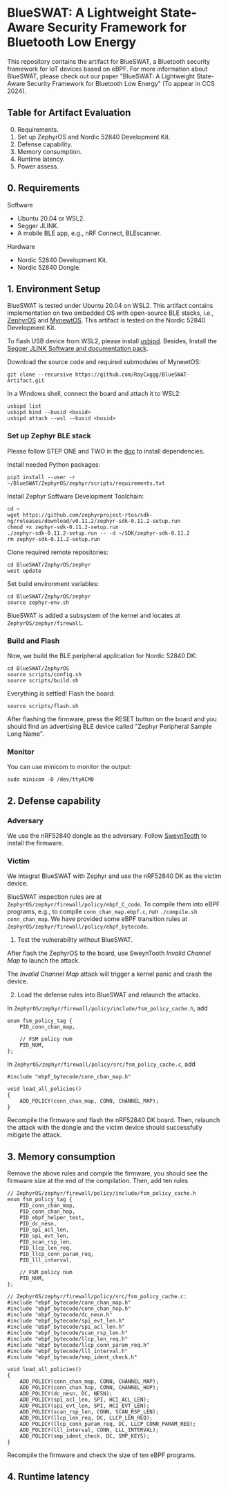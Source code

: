 # BlueSWAT: A Lightweight State-Aware Security Framework for Bluetooth Low Energy

This repository contains the artifact for BlueSWAT, a Bluetooth security framework for IoT devices based on eBPF. For more information about BlueSWAT, please check out our paper "BlueSWAT: A Lightweight State-Aware Security Framework for Bluetooth Low Energy" (To appear in CCS 2024).

## Table for Artifact Evaluation

0. Requirements.
1. Set up ZephyrOS and Nordic 52840 Development Kit.
2. Defense capability.
3. Memory consumption.
4. Runtime latency.
5. Power assess.

## 0. Requirements

Software
- Ubuntu 20.04 or WSL2.
- Segger JLINK.
- A mobile BLE app, e.g., nRF Connect, BLEscanner.

Hardware
- Nordic 52840 Development Kit.
- Nordic 52840 Dongle.

## 1. Environment Setup

BlueSWAT is tested under Ubuntu 20.04 on WSL2. This artifact contains implementation on two embedded OS with open-source BLE stacks, i.e., [ZephyrOS](https://zephyrproject.org/) and [MynewtOS](https://mynewt.apache.org/). This artifact is tested on the Nordic 52840 Development Kit.

To flash USB device from WSL2, please install [usbipd](https://learn.microsoft.com/en-us/windows/wsl/connect-usb). Besides, Install the [Segger JLINK Software and documentation pack](https://www.segger.com/downloads/jlink/). 

Download the source code and required submodules of MynewtOS:
```
git clone --recursive https://github.com/RayCxggg/BlueSWAT-Artifact.git
```

In a Windows shell, connect the board and attach it to WSL2:
```
usbipd list 
usbipd bind --busid <busid>
usbipd attach --wsl --busid <busid>
```

### Set up Zephyr BLE stack

Please follow STEP ONE and TWO in the [doc](https://docs.zephyrproject.org/2.2.0/getting_started/index.html) to install dependencies.

Install needed Python packages:
```
pip3 install --user -r ~/BlueSWAT/ZephyrOS/zephyr/scripts/requirements.txt
```

Install Zephyr Software Development Toolchain:
```
cd ~
wget https://github.com/zephyrproject-rtos/sdk-ng/releases/download/v0.11.2/zephyr-sdk-0.11.2-setup.run
chmod +x zephyr-sdk-0.11.2-setup.run
./zephyr-sdk-0.11.2-setup.run -- -d ~/SDK/zephyr-sdk-0.11.2
rm zephyr-sdk-0.11.2-setup.run
```

Clone required remote repositories:
```
cd BlueSWAT/ZephyrOS/zephyr
west update
```

Set build environment variables:
```
cd BlueSWAT/ZephyrOS/zephyr
source zephyr-env.sh
```

BlueSWAT is added a subsystem of the kernel and locates at `ZephyrOS/zephyr/firewall`.

### Build and Flash

Now, we build the BLE peripheral application for Nordic 52840 DK:
```
cd BlueSWAT/ZephyrOS
source scripts/config.sh
source scripts/build.sh
```

Everything is settled! Flash the board:
```
source scripts/flash.sh
```

After flashing the firmware, press the RESET button on the board and you should find an advertising BLE device called "Zephyr Peripheral Sample Long Name".

### Monitor

You can use minicom to monitor the output:
```
sudo minicom -D /dev/ttyACM0
```

## 2. Defense capability 

### Adversary

We use the nRF52840 dongle as the adversary. Follow [SweynTooth](https://github.com/Matheus-Garbelini/sweyntooth_bluetooth_low_energy_attack) to install the firmware. 

### Victim

We integrat BlueSWAT with Zephyr and use the nRF52840 DK as the victim device.

BlueSWAT inspection rules are at `ZephyrOS/zephyr/firewall/policy/ebpf_C_code`. To compile them into eBPF programs, e.g., to compile `conn_chan_map.ebpf.c`, run `./compile.sh conn_chan_map`. We have provided some eBPF transition rules at `ZephyrOS/zephyr/firewall/policy/ebpf_bytecode`.

1. Test the vulnerability without BlueSWAT. 

After flash the ZephyrOS to the board, use SweynTooth *Invalid Channel Map* to launch the attack. 

The *Invalid Channel Map* attack will trigger a kernel panic and crash the device.

2. Load the defense rules into BlueSWAT and relaunch the attacks. 

In `ZephyrOS/zephyr/firewall/policy/include/fsm_policy_cache.h`, add 
```
enum fsm_policy_tag {
	PID_conn_chan_map,

	// FSM policy num
	PID_NUM,
};
```

In `ZephyrOS/zephyr/firewall/policy/src/fsm_policy_cache.c`, add
```
#include "ebpf_bytecode/conn_chan_map.h"

void load_all_policies()
{
	ADD_POLICY(conn_chan_map, CONN, CHANNEL_MAP);
}
```

Recompile the firmware and flash the nRF52840 DK board. Then, relaunch the attack with the dongle and the victim device should successfully mitigate the attack.

## 3. Memory consumption

Remove the above rules and compile the firmware, you should see the firmware size at the end of the compilation. Then, add ten rules
```
// ZephyrOS/zephyr/firewall/policy/include/fsm_policy_cache.h
enum fsm_policy_tag {
	PID_conn_chan_map,
	PID_conn_chan_hop,
	PID_ebpf_helper_test,
	PID_dc_nesn,
	PID_spi_acl_len,
	PID_spi_evt_len,
	PID_scan_rsp_len,
	PID_llcp_len_req,
	PID_llcp_conn_param_req,
	PID_lll_interval,

	// FSM policy num
	PID_NUM,
};

// ZephyrOS/zephyr/firewall/policy/src/fsm_policy_cache.c:
#include "ebpf_bytecode/conn_chan_map.h"
#include "ebpf_bytecode/conn_chan_hop.h"
#include "ebpf_bytecode/dc_nesn.h"
#include "ebpf_bytecode/spi_evt_len.h"
#include "ebpf_bytecode/spi_acl_len.h"
#include "ebpf_bytecode/scan_rsp_len.h"
#include "ebpf_bytecode/llcp_len_req.h"
#include "ebpf_bytecode/llcp_conn_param_req.h"
#include "ebpf_bytecode/lll_interval.h"
#include "ebpf_bytecode/smp_ident_check.h"

void load_all_policies()
{
	ADD_POLICY(conn_chan_map, CONN, CHANNEL_MAP);
	ADD_POLICY(conn_chan_hop, CONN, CHANNEL_HOP);
	ADD_POLICY(dc_nesn, DC, NESN);
	ADD_POLICY(spi_acl_len, SPI, HCI_ACL_LEN);
	ADD_POLICY(spi_evt_len, SPI, HCI_EVT_LEN);
	ADD_POLICY(scan_rsp_len, CONN, SCAN_RSP_LEN);
	ADD_POLICY(llcp_len_req, DC, LLCP_LEN_REQ);
	ADD_POLICY(llcp_conn_param_req, DC, LLCP_CONN_PARAM_REQ);
	ADD_POLICY(lll_interval, CONN, LLL_INTERVAL);
	ADD_POLICY(smp_ident_check, DC, SMP_KEYS);
}
```

Recompile the firmware and check the size of ten eBPF programs.

## 4. Runtime latency
